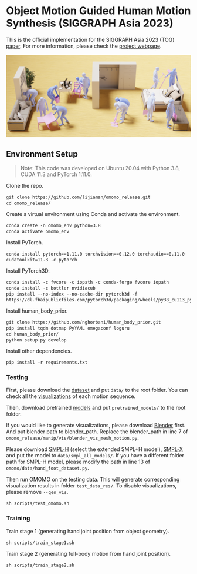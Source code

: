 # Object Motion Guided Human Motion Synthesis (SIGGRAPH Asia 2023) 
This is the official implementation for the SIGGRAPH Asia 2023 (TOG) [paper](https://arxiv.org/abs/2309.16237). For more information, please check the [project webpage](https://lijiaman.github.io/projects/omomo/).

![OMOMO Teaser](omomo_teaser.png)

## Environment Setup
> Note: This code was developed on Ubuntu 20.04 with Python 3.8, CUDA 11.3 and PyTorch 1.11.0.

Clone the repo.
```
git clone https://github.com/lijiaman/omomo_release.git
cd omomo_release/
```
Create a virtual environment using Conda and activate the environment. 
```
conda create -n omomo_env python=3.8
conda activate omomo_env 
```
Install PyTorch. 
```
conda install pytorch==1.11.0 torchvision==0.12.0 torchaudio==0.11.0 cudatoolkit=11.3 -c pytorch
```
Install PyTorch3D. 
```
conda install -c fvcore -c iopath -c conda-forge fvcore iopath
conda install -c bottler nvidiacub
pip install --no-index --no-cache-dir pytorch3d -f https://dl.fbaipublicfiles.com/pytorch3d/packaging/wheels/py38_cu113_pyt1110/download.html
```
Install human_body_prior. 
```
git clone https://github.com/nghorbani/human_body_prior.git
pip install tqdm dotmap PyYAML omegaconf loguru
cd human_body_prior/
python setup.py develop
```
Install other dependencies. 
```
pip install -r requirements.txt 
```

### Testing
First, please download the [dataset]() and put ```data/``` to the root folder. You can check all the [visualizations]() of each motion sequence.  

Then, download pretrained [models](https://drive.google.com/drive/folders/1llKvkTg0v-eqXGlIrEJYNqUqXAE0x8GK?usp=sharing) and put ```pretrained_models/``` to the root folder.  

If you would like to generate visualizations, please download [Blender](https://www.blender.org/download/) first. And put blender path to blender_path. Replace the blender_path in line 7 of ```omomo_release/manip/vis/blender_vis_mesh_motion.py```. 

Please download [SMPL-H](https://mano.is.tue.mpg.de/download.php) (select the extended SMPL+H model), [SMPL-X]() and put the model to ```data/smpl_all_models/```. If you have a different folder path for SMPL-H model, please modify the path in line 13 of ```omomo/data/hand_foot_dataset.py```.

Then run OMOMO on the testing data. This will generate corresponding visualization results in folder ```test_data_res/```. To disable visualizations, please remove ```--gen_vis```. 
```
sh scripts/test_omomo.sh
```

### Training 
Train stage 1 (generating hand joint position from object geometry).
```
sh scripts/train_stage1.sh
```
Train stage 2 (generating full-body motion from hand joint position). 
```
sh scripts/train_stage2.sh
```

